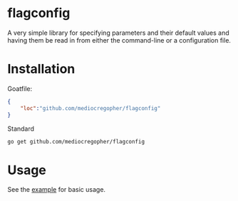 # flagconfig

A very simple library for specifying parameters and their default values and
having them be read in from either the command-line or a configuration file.

# Installation

Goatfile:
```json
{
    "loc":"github.com/mediocregopher/flagconfig"
}
```

Standard
```bash
go get github.com/mediocregopher/flagconfig
```

# Usage

See the [example](/example) for basic usage.
